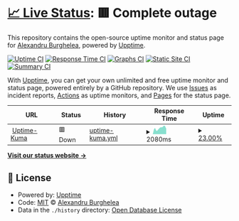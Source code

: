 # [📈 Live Status](https://aburghelea.github.io/upptime): <!--live status--> **🟥 Complete outage**

This repository contains the open-source uptime monitor and status page for [Alexandru Burghelea](http://www.alexburghelea.ro/), powered by [Upptime](https://github.com/upptime/upptime).

[![Uptime CI](https://github.com/aburghelea/upptime/workflows/Uptime%20CI/badge.svg)](https://github.com/aburghelea/upptime/actions?query=workflow%3A%22Uptime+CI%22)
[![Response Time CI](https://github.com/aburghelea/upptime/workflows/Response%20Time%20CI/badge.svg)](https://github.com/aburghelea/upptime/actions?query=workflow%3A%22Response+Time+CI%22)
[![Graphs CI](https://github.com/aburghelea/upptime/workflows/Graphs%20CI/badge.svg)](https://github.com/aburghelea/upptime/actions?query=workflow%3A%22Graphs+CI%22)
[![Static Site CI](https://github.com/aburghelea/upptime/workflows/Static%20Site%20CI/badge.svg)](https://github.com/aburghelea/upptime/actions?query=workflow%3A%22Static+Site+CI%22)
[![Summary CI](https://github.com/aburghelea/upptime/workflows/Summary%20CI/badge.svg)](https://github.com/aburghelea/upptime/actions?query=workflow%3A%22Summary+CI%22)

With [Upptime](https://upptime.js.org), you can get your own unlimited and free uptime monitor and status page, powered entirely by a GitHub repository. We use [Issues](https://github.com/aburghelea/upptime/issues) as incident reports, [Actions](https://github.com/aburghelea/upptime/actions) as uptime monitors, and [Pages](https://aburghelea.github.io/upptime) for the status page.

<!--start: status pages-->
<!-- This summary is generated by Upptime (https://github.com/upptime/upptime) -->
<!-- Do not edit this manually, your changes will be overwritten -->
<!-- prettier-ignore -->
| URL | Status | History | Response Time | Uptime |
| --- | ------ | ------- | ------------- | ------ |
| <img alt="" src="https://icons.duckduckgo.com/ip3/null.ico" height="13"> [Uptime-Kuma](status.alexburghelea.ro) | 🟥 Down | [uptime-kuma.yml](https://github.com/aburghelea/upptime/commits/HEAD/history/uptime-kuma.yml) | <details><summary><img alt="Response time graph" src="./graphs/uptime-kuma/response-time-week.png" height="20"> 2080ms</summary><br><a href="https://aburghelea.github.io/upptime/history/uptime-kuma"><img alt="Response time 2080" src="https://img.shields.io/endpoint?url=https%3A%2F%2Fraw.githubusercontent.com%2Faburghelea%2Fupptime%2FHEAD%2Fapi%2Fuptime-kuma%2Fresponse-time.json"></a><br><a href="https://aburghelea.github.io/upptime/history/uptime-kuma"><img alt="24-hour response time 2080" src="https://img.shields.io/endpoint?url=https%3A%2F%2Fraw.githubusercontent.com%2Faburghelea%2Fupptime%2FHEAD%2Fapi%2Fuptime-kuma%2Fresponse-time-day.json"></a><br><a href="https://aburghelea.github.io/upptime/history/uptime-kuma"><img alt="7-day response time 2080" src="https://img.shields.io/endpoint?url=https%3A%2F%2Fraw.githubusercontent.com%2Faburghelea%2Fupptime%2FHEAD%2Fapi%2Fuptime-kuma%2Fresponse-time-week.json"></a><br><a href="https://aburghelea.github.io/upptime/history/uptime-kuma"><img alt="30-day response time 2080" src="https://img.shields.io/endpoint?url=https%3A%2F%2Fraw.githubusercontent.com%2Faburghelea%2Fupptime%2FHEAD%2Fapi%2Fuptime-kuma%2Fresponse-time-month.json"></a><br><a href="https://aburghelea.github.io/upptime/history/uptime-kuma"><img alt="1-year response time 2080" src="https://img.shields.io/endpoint?url=https%3A%2F%2Fraw.githubusercontent.com%2Faburghelea%2Fupptime%2FHEAD%2Fapi%2Fuptime-kuma%2Fresponse-time-year.json"></a></details> | <details><summary><a href="https://aburghelea.github.io/upptime/history/uptime-kuma">23.00%</a></summary><a href="https://aburghelea.github.io/upptime/history/uptime-kuma"><img alt="All-time uptime 23.00%" src="https://img.shields.io/endpoint?url=https%3A%2F%2Fraw.githubusercontent.com%2Faburghelea%2Fupptime%2FHEAD%2Fapi%2Fuptime-kuma%2Fuptime.json"></a><br><a href="https://aburghelea.github.io/upptime/history/uptime-kuma"><img alt="24-hour uptime 23.00%" src="https://img.shields.io/endpoint?url=https%3A%2F%2Fraw.githubusercontent.com%2Faburghelea%2Fupptime%2FHEAD%2Fapi%2Fuptime-kuma%2Fuptime-day.json"></a><br><a href="https://aburghelea.github.io/upptime/history/uptime-kuma"><img alt="7-day uptime 23.00%" src="https://img.shields.io/endpoint?url=https%3A%2F%2Fraw.githubusercontent.com%2Faburghelea%2Fupptime%2FHEAD%2Fapi%2Fuptime-kuma%2Fuptime-week.json"></a><br><a href="https://aburghelea.github.io/upptime/history/uptime-kuma"><img alt="30-day uptime 23.00%" src="https://img.shields.io/endpoint?url=https%3A%2F%2Fraw.githubusercontent.com%2Faburghelea%2Fupptime%2FHEAD%2Fapi%2Fuptime-kuma%2Fuptime-month.json"></a><br><a href="https://aburghelea.github.io/upptime/history/uptime-kuma"><img alt="1-year uptime 23.00%" src="https://img.shields.io/endpoint?url=https%3A%2F%2Fraw.githubusercontent.com%2Faburghelea%2Fupptime%2FHEAD%2Fapi%2Fuptime-kuma%2Fuptime-year.json"></a></details>

<!--end: status pages-->

[**Visit our status website →**](https://aburghelea.github.io/upptime)

## 📄 License

- Powered by: [Upptime](https://github.com/upptime/upptime)
- Code: [MIT](./LICENSE) © [Alexandru Burghelea](http://www.alexburghelea.ro/)
- Data in the `./history` directory: [Open Database License](https://opendatacommons.org/licenses/odbl/1-0/)
